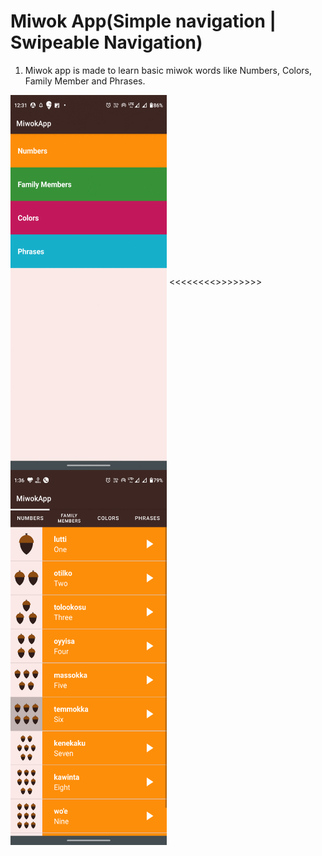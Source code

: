 # Miwok App(Simple navigation |  Swipeable Navigation)
1. Miwok app is made to learn basic miwok words like Numbers, Colors, Family Member and Phrases.


  <img src="./img/ss.gif" align="center" width=250dp height=600dp /> <<<<<<<<>>>>>>>>    <img src="./img/miwok2.gif" align="center" width=250dp height=600dp />
 
  


